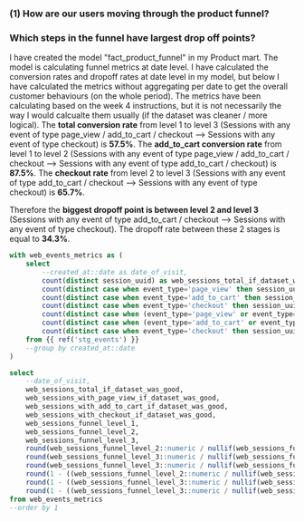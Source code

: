 ### (1) How are our users moving through the product funnel?
###     Which steps in the funnel have largest drop off points?

I have created the model "fact_product_funnel" in my Product mart.
The model is calculating funnel metrics at date level.
I have calculated the conversion rates and dropoff rates at date level in my model, but  below I have calculated the metrics without aggregating per date to get the overall customer behaviours (on the whole period).
The metrics have been calculating based on the week 4 instructions, but it is not necessarily the way I would calcualte them usually (if the dataset was cleaner / more logical).
The **total conversion rate** from level 1 to level 3 (Sessions with any event of type page_view / add_to_cart / checkout --> Sessions with any event of type checkout) is **57.5%**.
The **add_to_cart conversion rate** from level 1 to level 2 (Sessions with any event of type page_view / add_to_cart / checkout --> Sessions with any event of type add_to_cart / checkout) is **87.5%**.
The **checkout rate** from level 2 to level 3 (Sessions with any event of type add_to_cart / checkout --> Sessions with any event of type checkout) is **65.7%**.

Therefore the **biggest dropoff point is between level 2 and level 3** (Sessions with any event of type add_to_cart / checkout --> Sessions with any event of type checkout).
The dropoff rate between these 2 stages is equal to **34.3%**.

```sql
with web_events_metrics as (
    select
        --created_at::date as date_of_visit,
        count(distinct session_uuid) as web_sessions_total_if_dataset_was_good,
        count(distinct case when event_type='page_view' then session_uuid end) as web_sessions_with_page_view_if_dataset_was_good,
        count(distinct case when event_type='add_to_cart' then session_uuid end) as web_sessions_with_add_to_cart_if_dataset_was_good,
        count(distinct case when event_type='checkout' then session_uuid end) as web_sessions_with_checkout_if_dataset_was_good,
        count(distinct case when (event_type='page_view' or event_type='add_to_cart' or event_type='checkout') then session_uuid end) as web_sessions_funnel_level_1,
        count(distinct case when (event_type='add_to_cart' or event_type='checkout') then session_uuid end) as web_sessions_funnel_level_2,
        count(distinct case when event_type='checkout' then session_uuid end) as web_sessions_funnel_level_3
    from {{ ref('stg_events') }}
    --group by created_at::date
)

select 
    --date_of_visit,
    web_sessions_total_if_dataset_was_good,
    web_sessions_with_page_view_if_dataset_was_good,
    web_sessions_with_add_to_cart_if_dataset_was_good,
    web_sessions_with_checkout_if_dataset_was_good,
    web_sessions_funnel_level_1,
    web_sessions_funnel_level_2,
    web_sessions_funnel_level_3,
    round(web_sessions_funnel_level_2::numeric / nullif(web_sessions_funnel_level_1,0),4) as add_to_cart_conversion,
    round(web_sessions_funnel_level_3::numeric / nullif(web_sessions_funnel_level_2, 0),4) as checkout_conversion,
    round(web_sessions_funnel_level_3::numeric / nullif(web_sessions_funnel_level_1, 0),4) as total_conversion,
    round(1 - ((web_sessions_funnel_level_2::numeric / nullif(web_sessions_funnel_level_1, 0))),4) as add_to_cart_dropoff,
    round(1 - ((web_sessions_funnel_level_3::numeric / nullif(web_sessions_funnel_level_2, 0))),4) as checkout_dropoff,
    round(1 - ((web_sessions_funnel_level_3::numeric / nullif(web_sessions_funnel_level_1, 0))),4) as total_dropoff
from web_events_metrics
--order by 1
```
